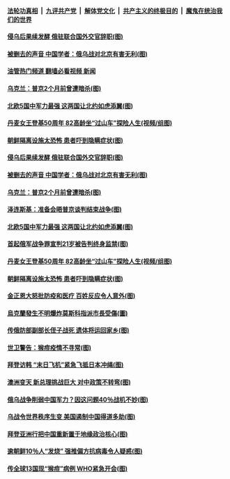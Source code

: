 ####  [法轮功真相](../../../../basic/blob/master/README.md?t=05241101) &nbsp;|&nbsp; [九评共产党](../../../../9ping.md/blob/master/README.md?t=05241101) &nbsp;|&nbsp; [解体党文化](../../../../jtdwh.md/blob/master/README.md?t=05241101)  &nbsp;|&nbsp; [共产主义的终极目的](../../../../gczydzjmd.md/blob/master/README.md?t=05241101) &nbsp;|&nbsp; [魔鬼在统治我们的世界](../../../../mgztzwmdsj.md/blob/master/README.md?t=05241101) 

#### [侵乌后果续发酵 俄驻联合国外交官辞职(图)](../pages/p9/1007283.md?t=05241101) 

#### [被删去的声音 中国学者：俄乌战对北京有害无利(图)](../pages/p9/1007212.md?t=05241101) 

#### [油管热门频道 翻墙必看视频 新闻](http://45.76.130.85:81/youtube.html?05241101)

#### [乌克兰：普京2个月前曾遭暗杀(图)](../pages/p9/1007258.md?t=05241101) 

#### [北欧5国中军力最强 这两国让北约如虎添翼(图)](../pages/p9/1007210.md?t=05241101) 

#### [丹麦女王登基50周年 82高龄坐“过山车”探险人生(视频/组图)](../pages/p9/1007174.md?t=05241101) 

#### [朝鲜隔离设施太恐怖 患者吓到隐瞒症状(图)](../pages/p9/1007133.md?t=05241101) 

#### [侵乌后果续发酵 俄驻联合国外交官辞职(图)](../pages/p9/1007283.md?t=05241101) 

#### [被删去的声音 中国学者：俄乌战对北京有害无利(图)](../pages/p9/1007212.md?t=05241101) 

#### [乌克兰：普京2个月前曾遭暗杀(图)](../pages/p9/1007258.md?t=05241101) 

#### [泽连斯基：准备会晤普京谈判结束战争(图)](../pages/p9/1007270.md?t=05241101) 

#### [北欧5国中军力最强 这两国让北约如虎添翼(图)](../pages/p9/1007210.md?t=05241101) 

#### [首起俄军战争罪宣判21岁被告判终身监禁(图)](../pages/p9/1007269.md?t=05241101) 

#### [丹麦女王登基50周年 82高龄坐“过山车”探险人生(视频/组图)](../pages/p9/1007174.md?t=05241101) 

#### [朝鲜隔离设施太恐怖 患者吓到隐瞒症状(图)](../pages/p9/1007133.md?t=05241101) 

#### [金正恩大怒批防疫和医疗 百姓反应令人意外(图)](../pages/p9/1007109.md?t=05241101) 

#### [烏克蘭發生不明爆炸莫斯科指派市長受傷(圖)](../pages/p9/1007184.md?t=05241101) 

#### [传俄防部副部长侄子战死 遗体将运回家乡(图)](../pages/p9/1007146.md?t=05241101) 

#### [世卫警告：猴痘疫情不寻常(图)](../pages/p9/1007144.md?t=05241101) 

#### [拜登访韩 “末日飞机”紧急飞抵日本冲绳(图)](../pages/p9/1007134.md?t=05241101) 

#### [澳洲变天 新总理挑战巨大 对中政策不转弯(图)](../pages/p9/1007131.md?t=05241101) 

#### [俄乌战争削弱中国军力？因这问题40％战机不妙(图)](../pages/p9/1007060.md?t=05241101) 

#### [乌战令世界秩序生变 美国遏制中国得道多助(图)](../pages/p9/1007098.md?t=05241101) 

#### [拜登亚洲行把中国重新置于地缘政治核心(图)](../pages/p9/1007097.md?t=05241101) 

#### [逾朝鲜10％人“发烧” 强推偏方抗病毒令人疑惑(图)](../pages/p9/1007044.md?t=05241101) 


#### [传全球13国现“猴痘”病例 WHO紧急开会(图)](../pages/p9/1007026.md?t=05241101) 

<img src='http://gfw-breaker.win/goodnews/indexes/p9.md' width='0px' height='0px'/>
